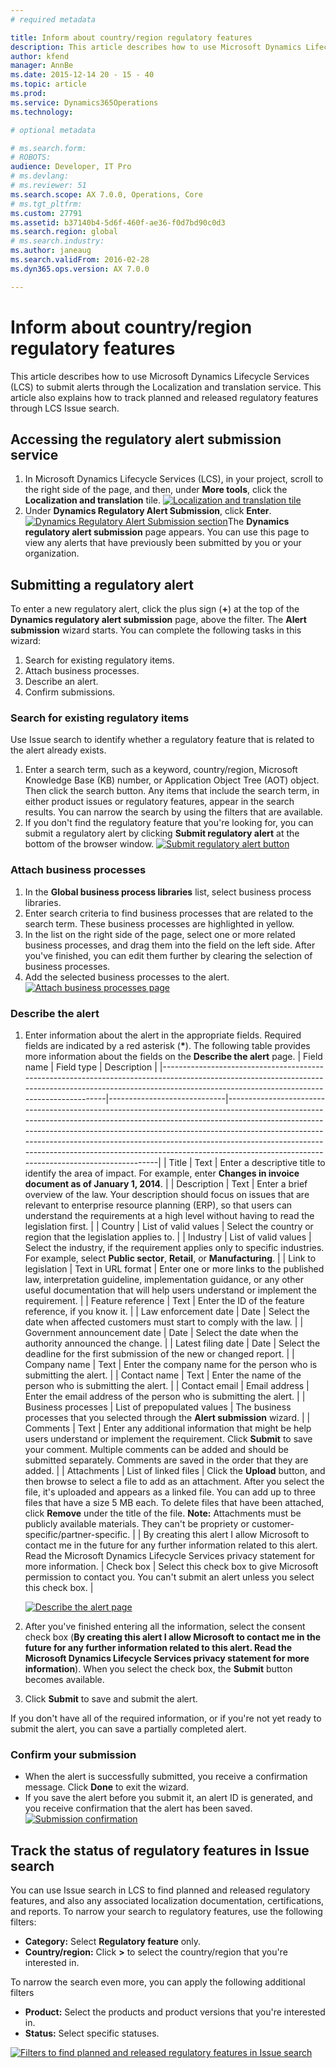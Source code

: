 ```yaml
---
# required metadata

title: Inform about country/region regulatory features
description: This article describes how to use Microsoft Dynamics Lifecycle Services (LCS) to submit alerts through the Localization and translation service. This article also explains how to track planned and released regulatory features through LCS Issue search. 
author: kfend
manager: AnnBe
ms.date: 2015-12-14 20 - 15 - 40
ms.topic: article
ms.prod: 
ms.service: Dynamics365Operations
ms.technology: 

# optional metadata

# ms.search.form: 
# ROBOTS: 
audience: Developer, IT Pro
# ms.devlang: 
# ms.reviewer: 51
ms.search.scope: AX 7.0.0, Operations, Core
# ms.tgt_pltfrm: 
ms.custom: 27791
ms.assetid: b37140b4-5d6f-460f-ae36-f0d7bd90c0d3
ms.search.region: global
# ms.search.industry: 
ms.author: janeaug
ms.search.validFrom: 2016-02-28
ms.dyn365.ops.version: AX 7.0.0

---
```


# Inform about country/region regulatory features

This article describes how to use Microsoft Dynamics Lifecycle Services (LCS) to submit alerts through the Localization and translation service. This article also explains how to track planned and released regulatory features through LCS Issue search. 

Accessing the regulatory alert submission service
-------------------------------------------------

1.  In Microsoft Dynamics Lifecycle Services (LCS), in your project, scroll to the right side of the page, and then, under **More tools**, click the **Localization and translation** tile. [![Localization and translation tile](./media/wiki_loc-and-trans.jpg)](./media/wiki_loc-and-trans.jpg)
2.  Under **Dynamics Regulatory Alert Submission**, click **Enter**. [![Dynamics Regulatory Alert Submission section](./media/alerting-service-1024x580.jpg)](./media/alerting-service.jpg)The **Dynamics regulatory alert submission** page appears. You can use this page to view any alerts that have previously been submitted by you or your organization.

## Submitting a regulatory alert
To enter a new regulatory alert, click the plus sign (**+**) at the top of the **Dynamics regulatory alert submission** page, above the filter. The **Alert submission** wizard starts. You can complete the following tasks in this wizard:

1.  Search for existing regulatory items.
2.  Attach business processes.
3.  Describe an alert.
4.  Confirm submissions.

### Search for existing regulatory items

Use Issue search to identify whether a regulatory feature that is related to the alert already exists.

1.  Enter a search term, such as a keyword, country/region, Microsoft Knowledge Base (KB) number, or Application Object Tree (AOT) object. Then click the search button. Any items that include the search term, in either product issues or regulatory features, appear in the search results. You can narrow the search by using the filters that are available.
2.  If you don't find the regulatory feature that you're looking for, you can submit a regulatory alert by clicking **Submit regulatory alert** at the bottom of the browser window. [![Submit regulatory alert button](./media/submit-reg-alert.jpg)](./media/submit-reg-alert.jpg)

### Attach business processes

1.  In the **Global business process libraries** list, select business process libraries.
2.  Enter search criteria to find business processes that are related to the search term. These business processes are highlighted in yellow.
3.  In the list on the right side of the page, select one or more related business processes, and drag them into the field on the left side. After you've finished, you can edit them further by clearing the selection of business processes.
4.  Add the selected business processes to the alert. [![Attach business processes page](./media/bp-selection-1024x556.png)](./media/bp-selection.png)

### Describe the alert

1.  Enter information about the alert in the appropriate fields. Required fields are indicated by a red asterisk (**\***). The following table provides more information about the fields on the **Describe the alert** page.
    | Field name                                                                                                                                                                                                     | Field type                  | Description                                                                                                                                                                                                                                                                                                                                                                                                                               |
    |----------------------------------------------------------------------------------------------------------------------------------------------------------------------------------------------------------------|-----------------------------|-------------------------------------------------------------------------------------------------------------------------------------------------------------------------------------------------------------------------------------------------------------------------------------------------------------------------------------------------------------------------------------------------------------------------------------------|
    | Title                                                                                                                                                                                                          | Text                        | Enter a descriptive title to identify the area of impact. For example, enter **Changes in invoice document as of January 1, 2014**.                                                                                                                                                                                                                                                                                                       |
    | Description                                                                                                                                                                                                    | Text                        | Enter a brief overview of the law. Your description should focus on issues that are relevant to enterprise resource planning (ERP), so that users can understand the requirements at a high level without having to read the legislation first.                                                                                                                                                                                           |
    | Country                                                                                                                                                                                                        | List of valid values        | Select the country or region that the legislation applies to.                                                                                                                                                                                                                                                                                                                                                                             |
    | Industry                                                                                                                                                                                                       | List of valid values        | Select the industry, if the requirement applies only to specific industries. For example, select **Public sector**, **Retail**, or **Manufacturing**.                                                                                                                                                                                                                                                                                     |
    | Link to legislation                                                                                                                                                                                            | Text in URL format          | Enter one or more links to the published law, interpretation guideline, implementation guidance, or any other useful documentation that will help users understand or implement the requirement.                                                                                                                                                                                                                                          |
    | Feature reference                                                                                                                                                                                              | Text                        | Enter the ID of the feature reference, if you know it.                                                                                                                                                                                                                                                                                                                                                                                    |
    | Law enforcement date                                                                                                                                                                                           | Date                        | Select the date when affected customers must start to comply with the law.                                                                                                                                                                                                                                                                                                                                                                |
    | Government announcement date                                                                                                                                                                                   | Date                        | Select the date when the authority announced the change.                                                                                                                                                                                                                                                                                                                                                                                  |
    | Latest filing date                                                                                                                                                                                             | Date                        | Select the deadline for the first submission of the new or changed report.                                                                                                                                                                                                                                                                                                                                                                |
    | Company name                                                                                                                                                                                                   | Text                        | Enter the company name for the person who is submitting the alert.                                                                                                                                                                                                                                                                                                                                                                        |
    | Contact name                                                                                                                                                                                                   | Text                        | Enter the name of the person who is submitting the alert.                                                                                                                                                                                                                                                                                                                                                                                 |
    | Contact email                                                                                                                                                                                                  | Email address               | Enter the email address of the person who is submitting the alert.                                                                                                                                                                                                                                                                                                                                                                        |
    | Business processes                                                                                                                                                                                             | List of prepopulated values | The business processes that you selected through the **Alert submission** wizard.                                                                                                                                                                                                                                                                                                                                                         |
    | Comments                                                                                                                                                                                                       | Text                        | Enter any additional information that might be help users understand or implement the requirement. Click **Submit** to save your comment. Multiple comments can be added and should be submitted separately. Comments are saved in the order that they are added.                                                                                                                                                                         |
    | Attachments                                                                                                                                                                                                    | List of linked files        | Click the **Upload** button, and then browse to select a file to add as an attachment. After you select the file, it's uploaded and appears as a linked file. You can add up to three files that have a size 5 MB each. To delete files that have been attached, click **Remove** under the title of the file. **Note:** Attachments must be publicly available materials. They can't be propriety or customer-specific/partner-specific. |
    | By creating this alert I allow Microsoft to contact me in the future for any further information related to this alert. Read the Microsoft Dynamics Lifecycle Services privacy statement for more information. | Check box                   | Select this check box to give Microsoft permission to contact you. You can't submit an alert unless you select this check box.                                                                                                                                                                                                                                                                                                            |

    [![Describe the alert page](./media/submission-forms-1024x489.png)](./media/submission-forms.png)
2.  After you've finished entering all the information, select the consent check box (**By creating this alert I allow Microsoft to contact me in the future for any further information related to this alert. Read the Microsoft Dynamics Lifecycle Services privacy statement for more information**). When you select the check box, the **Submit** button becomes available.
3.  Click **Submit** to save and submit the alert.

If you don't have all of the required information, or if you're not yet ready to submit the alert, you can save a partially completed alert.

### Confirm your submission

-   When the alert is successfully submitted, you receive a confirmation message. Click **Done** to exit the wizard.
-   If you save the alert before you submit it, an alert ID is generated, and you receive confirmation that the alert has been saved. [![Submission confirmation](./media/submission-confirmation.png)](./media/submission-confirmation.png)

## Track the status of regulatory features in Issue search
You can use Issue search in LCS to find planned and released regulatory features, and also any associated localization documentation, certifications, and reports. To narrow your search to regulatory features, use the following filters:

-   **Category:** Select **Regulatory feature** only.
-   **Country/region:** Click **&gt;** to select the country/region that you're interested in.

To narrow the search even more, you can apply the following additional filters

-   **Product:** Select the products and product versions that you're interested in.
-   **Status:** Select specific statuses.

[![Filters to find planned and released regulatory features in Issue search](./media/issue-search-categories.jpg)](./media/issue-search-categories.jpg)

